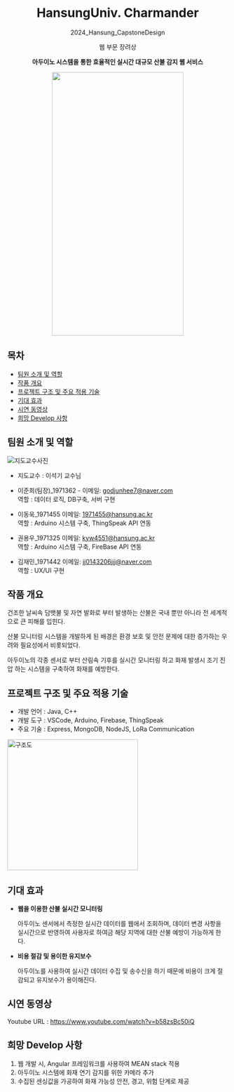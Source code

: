 <div align="center">

# HansungUniv. Charmander
2024_Hansung_CapstoneDesign

 웹 부문 장려상<br>

 **아두이노 시스템을 통한 효율적인 실시간 대규모 산불 감지 웹 서비스**


<img src="https://github.com/ImPotatooo/HS_Charmander/assets/145684303/827abfe9-a9f1-4c93-bd03-1a320f69d18a" width="300" height="600"/>


</div>

## 목차

 - [팀원 소개 및 역할](#팀원-소개-및-역할)
 - [작품 개요](#작품-개요)
 - [프로젝트 구조 및 주요 적용 기술](#프로젝트-구조-및-주요-적용-기술)
 - [기대 효과](#기대-효과)
 - [시연 동영상](#시연-동영상)
 - [희망 Develop 사항](#희망-Develop-사항)

## 팀원 소개 및 역할

![지도교수사진](https://github.com/ImPotatooo/HS_Charmander/assets/145684303/f0b36e17-b475-4e5c-84d6-46160fd40e67)

* 지도교수 : 이석기 교수님

* 이준희(팀장)_1971362 - 이메일: godjunhee7@naver.com 
<br> 역할 : 데이터 로직, DB구축, 서버 구현

* 이동욱_1971455 이메일: 1971455@hansung.ac.kr
<br> 역할 : Arduino 시스템 구축, ThingSpeak API 연동 

* 권용우_1971325 이메일: kyw4551@hansung.ac.kr
<br> 역할 : Arduino 시스템 구축, FireBase API 연동 

* 김재민_1971442 이메일: jj0143206jjj@naver.com
<br> 역할 : UX/UI 구현


## 작품 개요

건조한 날씨속 담뱃불 및 자연 발화로 부터 발생하는 산불은 국내 뿐만 아니라 전 세계적으로 큰 피해를 입힌다. <br>

산불 모니터링 시스템을 개발하게 된 배경은 환경 보호 및 안전 문제에 대한 증가하는 우려와 필요성에서 비롯되었다.  <br>

아두이노의 각종 센서로 부터 산림속 기후를 실시간 모니터링 하고 화재 발생시 조기 진압 하는 시스템을 구축하여 화재를 예방한다. <br>

## 프로젝트 구조 및 주요 적용 기술

* 개발 언어 : Java, C++
* 개발 도구 : VSCode, Arduino, Firebase, ThingSpeak
* 주요 기술 : Express, MongoDB, NodeJS, LoRa Communication


<img width="298" alt="구조도" src="https://github.com/ImPotatooo/HS_Charmander/assets/145684303/73202da8-b819-488e-a185-70d40a37d6f5">

## 기대 효과


- **웹을 이용한 산불 실시간 모니터링**
 
  아두이노 센서에서 측정한 실시간 데이터를 웹에서 조회하며, 데이터 변경 사항을 실시간으로 반영하여 사용자로 하여금 해당 지역에 대한 산불 예방이 가능하게 한다.

- **비용 절감 및 용이한 유지보수**
  
  아두이노를 사용하여 실시간 데이터 수집 및 송수신을 하기 때문에 비용이 크게 절감되고 유지보수가 용이해진다.  

## 시연 동영상

Youtube URL : https://www.youtube.com/watch?v=b58zsBc50iQ

## 희망 Develop 사항

1. 웹 개발 시, Angular 프레임워크를 사용하여 MEAN stack 적용
2. 아두이노 시스템에 화재 연기 감지를 위한 카메라 추가
3. 수집된 센싱값을 가공하여 화재 가능성 안전, 경고, 위험 단계로 제공
